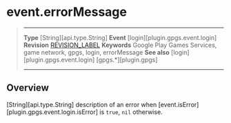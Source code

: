 # event.errorMessage

> --------------------- ------------------------------------------------------------------------------------------
> __Type__              [String][api.type.String]
> __Event__             [login][plugin.gpgs.event.login]
> __Revision__          [REVISION_LABEL](REVISION_URL)
> __Keywords__          Google Play Games Services, game network, gpgs, login, errorMessage
> __See also__          [login][plugin.gpgs.event.login]
>						[gpgs.*][plugin.gpgs]
> --------------------- ------------------------------------------------------------------------------------------

## Overview

[String][api.type.String] description of an error when [event.isError][plugin.gpgs.event.login.isError] is `true`, `nil` otherwise.
